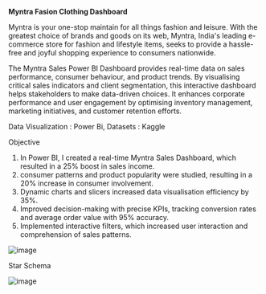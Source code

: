 **Myntra Fasion Clothing Dashboard**

Myntra is your one-stop maintain for all things fashion and leisure. With the greatest choice of brands and goods on its web, Myntra, India's leading e-commerce store for fashion and lifestyle items, seeks to provide a hassle-free and joyful shopping experience to consumers nationwide.

The Myntra Sales Power BI Dashboard provides real-time data on sales performance, consumer behaviour, and product trends. By visualising critical sales indicators and client segmentation, this interactive dashboard helps stakeholders to make data-driven choices. It enhances corporate performance and user engagement by optimising inventory management, marketing initiatives, and customer retention efforts.

Data Visualization : Power Bi, Datasets : Kaggle

Objective
1. In Power BI, I created a real-time Myntra Sales Dashboard, which resulted in a 25% boost in sales income.
2. consumer patterns and product popularity were studied, resulting in a 20% increase in consumer involvement.
3. Dynamic charts and slicers increased data visualisation efficiency by 35%.
4. Improved decision-making with precise KPIs, tracking conversion rates and average order value with 95% accuracy.
5. Implemented interactive filters, which increased user interaction and comprehension of sales patterns.

![image](https://github.com/shrutibel27/Myntra-Dashboard-/assets/147066355/788b7cee-7cf2-4eb6-9be4-6cdc95879c81)


Star Schema

![image](https://github.com/shrutibel27/Myntra-Dashboard-/assets/147066355/0c89c3ac-3cb6-4f48-bf25-13e0323c3d81)
